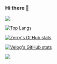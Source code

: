 ### Hi there 👋

<img src="https://capsule-render.vercel.app/api?type=default&color=timeAuto&height=120&section=header&text=Zerry's%20Github&fontSize=85" />

[![Top Langs](https://github-readme-stats.vercel.app/api/top-langs/?username=suhan0304)](https://github.com/anuraghazra/github-readme-stats)

[![Zerry's GitHub stats](https://github-readme-stats.vercel.app/api?username=suhan0304)](https://github.com/anuraghazra/github-readme-stats)

[![Velog's GitHub stats](https://velog-readme-stats.vercel.app/api?name=suhan0304)](https://velog.io/@suhan0304/posts)

<img src="https://capsule-render.vercel.app/api?type=waving&color=timeAuto&height=120&section=footer" />

<!--
**suhan0304/suhan0304** is a ✨ _special_ ✨ repository because its `README.md` (this file) appears on your GitHub profile.

Here are some ideas to get you started:

- 🔭 I’m currently working on ...
- 🌱 I’m currently learning ...
- 👯 I’m looking to collaborate on ...
- 🤔 I’m looking for help with ...
- 💬 Ask me about ...
- 📫 How to reach me: ...
- 😄 Pronouns: ...
- ⚡ Fun fact: ...
-->

